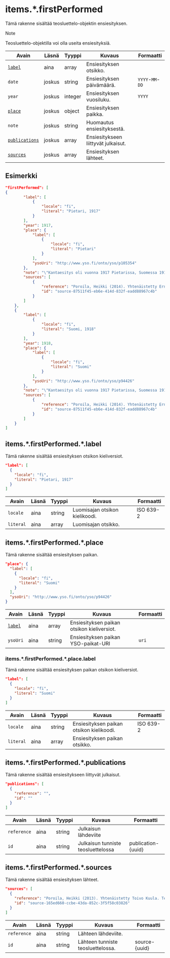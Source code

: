 # items.\*.firstPerformed
 
Tämä rakenne sisältää teosluettelo-objektin ensiesityksen.

> [!NOTE]
> Teosluettelo-objektilla voi olla useita ensiesityksiä.

| Avain | Läsnä  | Tyyppi  | Kuvaus | Formaatti |
| --- | --- | --- | --- | --- |
| [`label`](#itemsfirstperformedlabel) | aina   | array   | Ensiesityksen otsikko. | |
| `date` | joskus | string  | Ensiesityksen päivämäärä. |  `YYYY`-`MM`-`DD`  |
| `year` | joskus | integer | Ensiesityksen vuosiluku. | `YYYY` |
| [`place`](#itemsfirstperformedplace) | joskus | object  | Ensiesityksen paikka. | |
| `note` | joskus | string  | Huomautus ensiesityksestä. | |
| [`publications`](#itemsfirstperformedpublications) | joskus | array | Ensiesitykseen liittyvät julkaisut. | |
| [`sources`](#itemsfirstperformedsources) | joskus | array | Ensiesityksen lähteet. | |

## Esimerkki

```JSON
"firstPerformed": [
{
		"label": [
			{
				"locale": "fi",
				"literal": "Pietari, 1917"
			}
		],
		"year": 1917,
		"place": {
			"label": [
				{
					"locale": "fi",
					"literal": "Pietari"
				}
			],
			"ysoUri": "http://www.yso.fi/onto/yso/p105354"
		},
		"note": "\"Kantaesitys oli vuonna 1917 Pietarissa, Suomessa 1918\" (Poroila 2014)",
		"sources": [
			{
				"reference": "Poroila, Heikki (2014). Yhtenäistetty Ernest Pingoud. Teosten yhtenäistettyjen nimekkeiden ohjeluettelo. Helsinki, Suomen musiikkikirjastoyhdistys. Suomen musiikkikirjastoyhdistyksen julkaisusarja, 169. PDF. ISBN 978-952-5363-68-5. ",
				"id": "source-87511f45-eb6e-414d-832f-eadd88967c4b"
			}
		]
	},
	{
		"label": [
			{
				"locale": "fi",
				"literal": "Suomi, 1918"
			}
		],
		"year": 1918,
		"place": {
			"label": [
				{
					"locale": "fi",
					"literal": "Suomi"
				}
			],
			"ysoUri": "http://www.yso.fi/onto/yso/p94426"
		},
		"note": "\"Kantaesitys oli vuonna 1917 Pietarissa, Suomessa 1918\" (Poroila 2014)",
		"sources": [
			{
				"reference": "Poroila, Heikki (2014). Yhtenäistetty Ernest Pingoud. Teosten yhtenäistettyjen nimekkeiden ohjeluettelo. Helsinki, Suomen musiikkikirjastoyhdistys. Suomen musiikkikirjastoyhdistyksen julkaisusarja, 169. PDF. ISBN 978-952-5363-68-5. ",
				"id": "source-87511f45-eb6e-414d-832f-eadd88967c4b"
			}
		]
	}
]
```

## items.\*.firstPerformed.\*.label

Tämä rakenne sisältää ensiesityksen otsikon kieliversiot.

```JSON
"label": [
  {
    "locale": "fi",
    "literal": "Pietari, 1917"
  }
]
```

| Avain | Läsnä | Tyyppi | Kuvaus | Formaatti |
| --- | --- | --- | --- | --- |
| `locale` | aina | string | Luomisajan otsikon kielikoodi. | ISO 639-2 |
| `literal` | aina | array | Luomisajan otsikko. | |


## items.\*.firstPerformed.\*.place

Tämä rakenne sisältää ensiesityksen paikan.

```JSON
"place": {
  "label": [
    {
      "locale": "fi",
      "literal": "Suomi"
    }
  ],
  "ysoUri": "http://www.yso.fi/onto/yso/p94426"
}
```

| Avain | Läsnä | Tyyppi | Kuvaus | Formaatti |
| --- | --- | --- | --- | --- |
| [`label`](#itemsfirstperformedplacelabel) | aina | array | Ensiesityksen paikan otsikon kieliversiot. | |
| `ysoUri` | aina | string | Ensiesityksen paikan YSO-paikat-URI | `uri` |

### items.\*.firstPerformed.\*.place.label

Tämä rakenne sisältää ensiesityksen paikan otsikon kieliversiot.

```JSON
"label": [
  {
    "locale": "fi",
    "literal": "Suomi"
  }
]
```

| Avain | Läsnä | Tyyppi | Kuvaus | Formaatti |
| --- | --- | --- | --- | --- |
| `locale` | aina | string | Ensiesityksen paikan otsikon kielikoodi. | ISO 639-2 |
| `literal` | aina | array | Ensiesityksen paikan otsikko. | |

## items.\*.firstPerformed.\*.publications

Tämä rakenne sisältää ensiesitykseen liittyvät julkaisut.

```JSON
"publications": [
  {
    "reference": "",
    "id": ""
  }
]
```

| Avain | Läsnä | Tyyppi | Kuvaus | Formaatti |
| --- | --- | --- | --- | --- |
| `reference` | aina | string | Julkaisun lähdeviite | |
| `id` | aina | string | Julkaisun tunniste teosluettelossa | publication-{uuid} |

## items.\*.firstPerformed.\*.sources

Tämä rakenne sisältää ensiesityksen lähteet.

```JSON
"sources": [
  {
    "reference": "Poroila, Heikki (2013). Yhtenäistetty Toivo Kuula. Teosten yhtenäistettyjen nimekkeiden ohjeluettelo. Helsinki, Suomen musiikkikirjastoyhdistys. Suomen musiikkikirjastoyhdistyksen julkaisusarja, 154. Toinen laitos, verkkoversio 1.0. ISBN 978-952-5363-53-1.",
    "id": "source-165ed660-ccbe-43da-852c-3f5f58c03826"
  }
]
```

| Avain | Läsnä | Tyyppi | Kuvaus | Formaatti |
| --- | --- | --- | --- | --- |
| `reference` | aina | string | Lähteen lähdeviite. | |
| `id` | aina | string | Lähteen tunniste teosluettelossa. | source-{uuid} |
